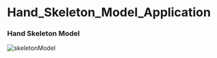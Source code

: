 # Hand_Skeleton_Model_Application

### Hand Skeleton Model
![skeletonModel](https://github.com/sac7160/Hand_Skeleton_Model_Application/assets/77865395/0ddebf59-c05b-414b-a683-775d1adba716)
